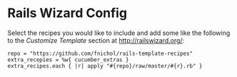 # Rails Wizard Config

Select the recipes you would like to include and add some like the following to the *Customize Template* section at <http://railswizard.org/>:

    repo = "https://github.com/fnichol/rails-template-recipes"
    extra_recepies = %w{ cucumber_extras }
    extra_recipes.each { |r| apply "#{repo}/raw/master/#{r}.rb" }

